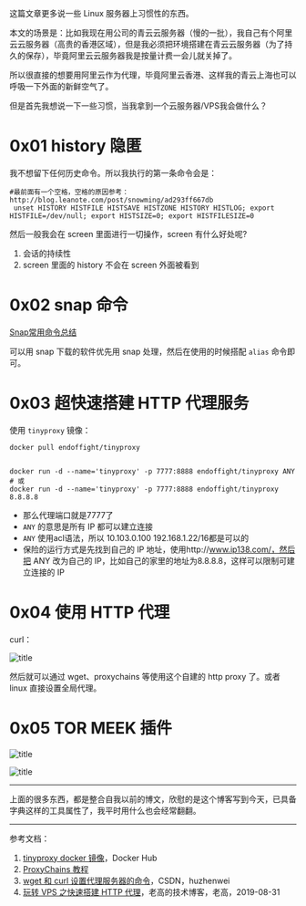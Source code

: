 这篇文章更多说一些 Linux 服务器上习惯性的东西。

本文的场景是：比如我现在用公司的青云云服务器（慢的一批），我自己有个阿里云云服务器（高贵的香港区域），但是我必须把环境搭建在青云云服务器（为了持久的保存），毕竟阿里云云服务器我是按量计费一会儿就关掉了。

所以很直接的想要用阿里云作为代理，毕竟阿里云香港、这样我的青云上海也可以呼吸一下外面的新鲜空气了。


但是首先我想说一下一些习惯，当我拿到一个云服务器/VPS我会做什么？


# 0x01 history 隐匿


我不想留下任何历史命令。所以我执行的第一条命令会是：

```
#最前面有一个空格，空格的原因参考：http://blog.leanote.com/post/snowming/ad293ff667db
 unset HISTORY HISTFILE HISTSAVE HISTZONE HISTORY HISTLOG; export HISTFILE=/dev/null; export HISTSIZE=0; export HISTFILESIZE=0
```

然后一般我会在 screen 里面进行一切操作，screen 有什么好处呢?

1. 会话的持续性
2. screen 里面的 history 不会在 screen 外面被看到

# 0x02 snap 命令

[Snap常用命令总结](https://www.maixj.net/ict/snap-cmd-21775)

可以用 snap 下载的软件优先用 snap 处理，然后在使用的时候搭配 `alias` 命令即可。


# 0x03 超快速搭建 HTTP 代理服务

使用 `tinyproxy` 镜像：

```
docker pull endoffight/tinyproxy


docker run -d --name='tinyproxy' -p 7777:8888 endoffight/tinyproxy ANY
# 或
docker run -d --name='tinyproxy' -p 7777:8888 endoffight/tinyproxy 8.8.8.8
```

- 那么代理端口就是7777了
- `ANY` 的意思是所有 IP 都可以建立连接
- `ANY` 使用acl语法，所以 10.103.0.100 192.168.1.22/16都是可以的
- 保险的运行方式是先找到自己的 IP 地址，使用http://www.ip138.com/，然后把 ANY 改为自己的 IP，比如自己的家里的地址为8.8.8.8，这样可以限制可建立连接的 IP

# 0x04 使用 HTTP 代理

curl：

![title](https://leanote.com/api/file/getImage?fileId=5eb8c496ab6441030e0143d3)


然后就可以通过 wget、proxychains 等使用这个自建的 http proxy 了。或者 linux 直接设置全局代理。


# 0x05 TOR MEEK 插件


![title](https://leanote.com/api/file/getImage?fileId=5eb93d25ab6441053102667f)



![title](https://leanote.com/api/file/getImage?fileId=5eb93d4cab6441030e026935)


-----

上面的很多东西，都是整合自我以前的博文，欣慰的是这个博客写到今天，已具备字典这样的工具属性了，我平时用什么也会经常翻翻。



------------------------


参考文档：

1. [tinyproxy docker 镜像](https://hub.docker.com/r/endoffight/tinyproxy)，Docker Hub
2. [ProxyChains 教程](https://linuxhint.com/proxychains-tutorial/)
3. [wget 和 curl 设置代理服务器的命令](https://blog.csdn.net/huzhenwei/article/details/4369027)，CSDN，huzhenwei
4. [玩转 VPS 之快速搭建 HTTP 代理](https://blog.phpgao.com/vps_tinyproxy.html)，老高的技术博客，老高，2019-08-31
